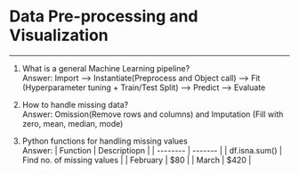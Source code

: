 # Data Pre-processing and Visualization
---
1. What is a general Machine Learning pipeline?\
Answer:  Import --> Instantiate(Preprocess and Object call) --> Fit (Hyperparameter tuning + Train/Test Split) --> Predict --> Evaluate

2. How to handle missing data?\
Answer: Omission(Remove rows and columns) and Imputation (Fill with zero, mean, median, mode)

3. Python functions for handling missing values\
Answer:
| Function    | Descriptiopn |
| -------- | ------- |
| df.isna.sum()  | Find no. of missing values    |
| February | $80     |
| March    | $420    |
